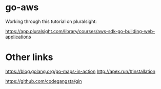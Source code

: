 # go-aws

Working through this tutorial on pluralsight:

https://app.pluralsight.com/library/courses/aws-sdk-go-building-web-applications

# Other links
https://blog.golang.org/go-maps-in-action
http://apex.run/#installation

https://github.com/codegangsta/gin